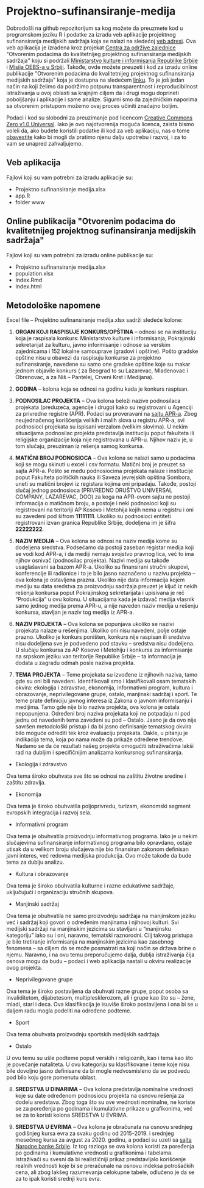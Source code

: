 # Projektno-sufinansiranje-medija

Dobrodošli na github repozitorijum sa kog možete da preuzmete kod u programskom jeziku R i podatke za izradu veb aplikacije projektnog sufinansiranja medijskih sadržaja koja se nalazi na sledećoj [veb adresi](https://centarzaodrzivezajednice.shinyapps.io/Projektno_sufinansiranje_medija_u_Srbiji/). Ova veb aplikacija je izrađena kroz projekat [Centra za održive zajednice](https://odrzivezajednice.org/) "Otvorenim podacima do kvalitetnijeg projektnog sufinansiranja medijskih sadržaja" koju si podržali [Ministarstvo kulture i informisanja Republike Srbije](https://www.kultura.gov.rs/) i [Misija OEBS-a u Srbiji](https://www.osce.org/mission-to-serbia). Takođe, ovde možete preuzeti i kod za izradu online publikacije "Otvorenim podacima do kvalitetnijeg projektnog sufinansiranja medijskih sadržaja" koja je dostupna na sledećem [linku](https://projektnosufinansiranjehtmlizvestaj.netlify.app/). To je još jedan način na koji želimo da podržimo potpunu transparentnost i reproducibilnost istraživanja u ovoj oblasti sa krajnjim ciljem da i drugi mogu doprineti poboljšanju i aplikacije i same analize. Sigurni smo da zajedničkim naporima sa otvorenim pristupom možemo ovaj proces učiniti značajno boljim.

Podaci i kod su slobodni za preuzimanje pod licencom [Creative Commons Zero v1.0 Universal](https://creativecommons.org/publicdomain/zero/1.0/). Iako je ovo najotvorenija moguća licenca, zaista bismo voleli da, ako budete koristili podatke ili kod za veb aplikaciju, nas o tome [obavestite](mailto:medijskikonkursi@gmail.com) kako bi mogli da pratimo njenu dalju upotrebu i razvoj, i za to vam se unapred zahvaljujemo. 

## Veb aplikacija

Fajlovi koji su vam potrebni za izradu aplikacije su:
- Projektno sufinansiranje medija.xlsx
- app.R
- folder www

## Online publikacija "Otvorenim podacima do kvalitetnijeg projektnog sufinansiranja medijskih sadržaja"

Fajlovi koji su vam potrebni za izradu online publikacije su:
- Projektno sufinansiranje medija.xlsx
- population.xlsx
- Index.Rmd
- Index.html

## Metodološke napomene

Excel file – Projektno sufinansiranje medija.xlsx sadrži sledeće kolone:


1. **ORGAN KOJI RASPISUJE KONKURS/OPŠTINA** – odnosi se na instituciju koja je raspisala konkurs: Ministarstvo kulture i informisanja, Pokrajinski sekretarijat za kulturu, javno informisanje i odnose sa verskim zajednicama i 152 lokalne samouprave (gradovi i opštine). Pošto gradske opštine nisu u obavezi da raspisuju konkurse za projektno sufinansiranje, navedene su samo one gradske opštine koje su makar jednom objavile konkurs ( za Beograd to su Lazarevac, Mladenovac i Obrenovac, a za Niš – Pantelej, Crveni Krst i Medijana).

2. **GODINA** – kolona koja se odnosi na godinu kada je konkurs raspisan.

3. **PODNOSILAC PROJEKTA** – Ova kolona beleži nazive podnosilaca projekata (preduzeća, agencije i drugo) kako su registrovani u Agenciji za privredne registre (APR). Podaci su proveravani na [sajtu APR-a](https://www.apr.gov.rs). Zbog neujednačenog korišćenja velikih i malih slova u registru APR-a, svi podnosioci projekata su ispisani verzalom (velikim slovima). U nekim situacijama podnosilac projekta predstavlja instituciju poput fakulteta ili religijske organizacije koja nije registrovana u APR-u. Njihov naziv je, u tom slučaju, preuziman iz rešenja samog konkursa.

4. **MATIČNI BROJ PODNOSIOCA** – Ova kolona se nalazi samo u podacima koji se mogu skinuti u excel i csv formatu. Matični broj je preuzet sa sajta APR-a. Pošto se među podnosiocima projekata nalaze i institucije poput Fakulteta političkih nauka ili Saveza jevrejskih opština Sombora, uneti su matični brojevi iz registara kojima oni pripadaju. Takođe, postoji slučaj jednog podnosioca (PRIVREDNO DRUŠTVO UNIVERSAL COMPANY, LAZAREVAC, DOO) za koga na APR-ovom sajtu ne postoji informacija o matičnom broju, a postoje i neki podnosioci koji su registrovani na teritoriji AP Kosovo i Metohija kojih nema u registru i oni su zavedeni pod šifrom **11111111**. Ukoliko su podnosioci entiteti registrovani izvan granica Republike Srbije, dodeljena im je šifra **22222222**.

5. **NAZIV MEDIJA** – Ova kolona se odnosi na naziv medija kome su dodeljena sredstva. Podsećamo da postoji zaseban registar medija koji se vodi kod APR-a, i da mediji nemaju svojstvo pravnog lica, već to ima njihov osnivač (podnosilac projekta). Nazivi medija su takođe usaglašavani sa bazom APR-a. Ukoliko su finansirani stručni skupovi, konferencije ili radionice i to je bilo jasno naznačeno u nazivu projekta – ova kolona je ostavljena prazna. Ukoliko nije data informacija kojem mediju su data sredstva za proizvodnju sadržaja preuzet je ključ iz nekih rešenja konkursa poput Pokrajinskog sekretarijata i upisivana je reč “Produkcija” u ovu kolonu. U situacijama kada je izdavač medija vlasnik samo jednog medija prema APR-u, a nije naveden naziv medija u rešenju konkursa, stavljan je naziv tog medija iz APR-a.

6. **NAZIV PROJEKTA** – Ova kolona se popunjava ukoliko se nazivi projekata nalaze u rešenjima. Ukoliko oni nisu navedeni, polje ostaje prazno. Ukoliko je konkurs poništen, konkurs nije raspisan ili sredstva nisu dodeljena sve je podvedeno pod stavku – sredstva nisu dodeljena. U slučaju konkursa za AP Kosovo i Metohiju i konkursa za informisanje na srpskom jeziku van teritorije Republike Srbije – ta informacija je dodata u zagradu odmah posle naziva projekta.

7. **TEMA PROJEKTA** – Teme projekata su izvođene iz njihovih naziva, tamo gde su oni bili navedeni. Identifikovali smo i klasifikovali osam tematskih okvira: ekologija i zdravstvo, ekonomija, informativni program, kultura i obrazovanje, neprivilegovane grupe, ostalo, manjinski sadržaj i sport. Te teme prate definiciju javnog interesa iz Zakona o javnom informisanju i medijima. Tamo gde nije bilo naziva projekta, ova kolona je ostala nepopunjena. Određeni broj naziva projekata koji ne potpadaju ni pod jednu od navedenih tema zavedeni su pod – Ostalo. Jasno je da ovo nije savršen metodološki pristup i da bi jasno definisanje tematskog okvira bilo moguće odrediti tek kroz evaluaciju projekata. Dakle, u pitanju je indikacija tema, koja po nama može da prikaže određene trendove. Nadamo se da će rezultati našeg projekta omogućiti istraživačima lakši rad na dubljim i specifičnijim analizama konkursnog sufinansiranja.

- Ekologija i zdravstvo

Ova tema široko obuhvata sve što se odnosi na zaštitu životne sredine i zaštitu zdravlja.

- Ekonomija

Ova tema je široko obuhvatila poljoprivredu, turizam, ekonomski segment evropskih integracija i razvoj sela.

- Informativni program

Ova tema je obuhvatila proizvodnju informativnog programa. Iako je u nekim slučajevima sufinansiranje informativnog programa bilo opravdano, ostaje utisak da u velikom broju slučajeva nije bio finansiran zakonom definisan javni interes, već redovna medijska produkcija. Ovo može takođe da bude tema za dublju analizu.

- Kultura i obrazovanje

Ova tema je široko obuhvatila kulturne i razne edukativne sadržaje, uključujući i organizaciju stručnih skupova.

- Manjinski sadržaj

Ova tema je obuhvatila ne samo proizvodnju sadržaja na manjinskom jeziku već i sadržaj koji govori o određenim manjinama i njihovoj kulturi. Svi medijski sadržaji na manjinskim jezicima su stavljani u “manjinsku kategoriju” iako su i oni, naravno, tematski raznorodni. Cilj takvog pristupa je bilo tretiranje informisanja na manjinskim jezicima kao zasebnog fenomena – sa ciljem da se može posmatrati na koji način se država brine o njemu. Naravno, i na ovu temu preporučujemo dalja, dublja istraživanja čija osnova mogu da budu – podaci i web aplikacija nastali u okviru realizacije ovog projekta.

- Neprivilegovane grupe

Ova tema je široko postavljena da obuhvati razne grupe, poput osoba sa invaliditetom, dijabetesom, multiplesklerozom, ali i grupe kao što su – žene, mladi, stari i deca. Ova klasifikacija je isuviše široko postavljena i ona bi se u daljem radu mogla podeliti na određene podteme.

- Sport

Ova tema obuhvata proizvodnju sportskih medijskih sadržaja.

- Ostalo

U ovu temu su ušle podteme poput verskih i religioznih, kao i tema kao što je povećanje nataliteta. U ovu kategoriju su klasifikovane i teme koje nisu bile dovoljno jasno definisane da bi mogle nedvosmisleno da se podvedu pod bilo koju gore pomenutu oblast.

8. **SREDSTVA U DINARIMA** – Ova kolona predstavlja nominalne vrednosti koje su date određenom podnosiocu projekta na osnovu rešenja za dodelu sredstava. Zbog toga što su ove vrednosti nominalne, ne koriste se za poređenja po godinama i kumulativne prikaze u grafikonima, već se za to koristi kolona SREDSTVA U EVRIMA.

9. **SREDSTVA U EVRIMA** – Ova kolona je obračunata na osnovu srednjeg godišnjeg kursa evra za svaku godinu od 2015-2019. i srednjeg mesečnog kursa za avgust za 2020. godinu, a podaci su uzeti sa [sajta Narodne banke Srbije](https://www.nbs.rs/sr_RS/finansijsko_trziste/medjubankarsko-devizno-trziste/kursna-lista/prosecni-kursevi/index.html). Iz tog razloga se ova kolona koristi za poređenja po godinama i kumulativne vrednosti u grafikonima i tabelama. Istraživači su svesni da bi realističniji prikaz predstavljalo korišćenje realnih vrednosti koje bi se preračunale na osnovu indeksa potrošačkih cena, ali zbog lakšeg razumevanja celokupne tabele, odlučeno je da se za to ipak koristi srednji kurs evra.
